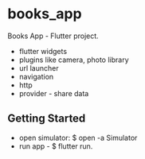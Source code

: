 # books_app

Books App - Flutter project.

- flutter widgets
- plugins like camera, photo library
- url launcher
- navigation
- http
- provider - share data

## Getting Started

- open simulator: $ open -a Simulator
- run app - $ flutter run.
